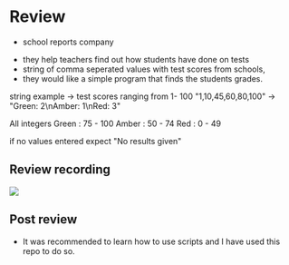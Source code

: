 # Review

- school reports company

* they help teachers find out how students have done on tests
* string of comma seperated values with test scores from schools,
* they would like a simple program that finds the students grades.

string example -> test scores ranging from 1- 100
"1,10,45,60,80,100" -> "Green: 2\nAmber: 1\nRed: 3"

All integers
Green : 75 - 100
Amber : 50 - 74
Red : 0 - 49

if no values entered expect "No results given"

## Review recording

[![](https://www.youtube.com/watch?v=gb4essBfBq8/0.jpg)](https://www.youtube.com/watch?v=gb4essBfBq8)

## Post review

- It was recommended to learn how to use scripts and I have used this repo to do so.
